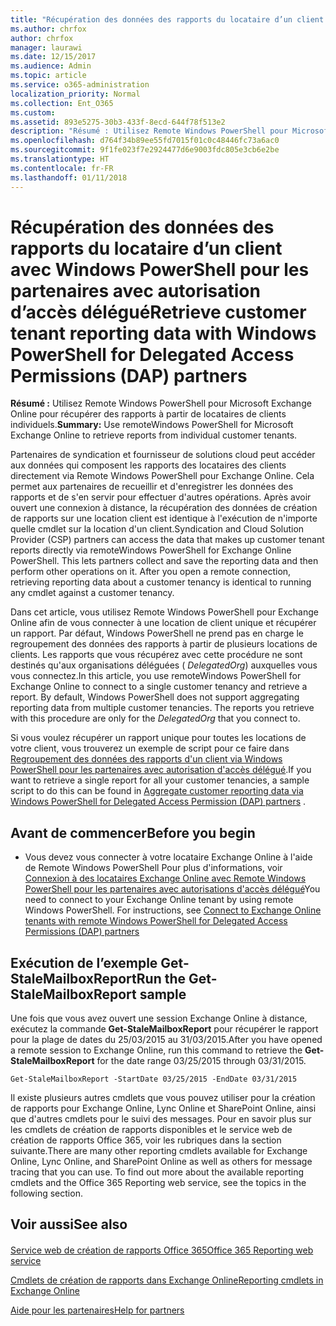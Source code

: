 ```yaml
---
title: "Récupération des données des rapports du locataire d’un client avec Windows PowerShell pour les partenaires avec autorisation d’accès délégué"
ms.author: chrfox
author: chrfox
manager: laurawi
ms.date: 12/15/2017
ms.audience: Admin
ms.topic: article
ms.service: o365-administration
localization_priority: Normal
ms.collection: Ent_O365
ms.custom: 
ms.assetid: 893e5275-30b3-433f-8ecd-644f78f513e2
description: "Résumé : Utilisez Remote Windows PowerShell pour Microsoft Exchange Online pour récupérer des rapports à partir de locataires de clients individuels."
ms.openlocfilehash: d764f34b89ee55fd7015f01c0c48446fc73a6ac0
ms.sourcegitcommit: 9f1fe023f7e2924477d6e9003fdc805e3cb6e2be
ms.translationtype: HT
ms.contentlocale: fr-FR
ms.lasthandoff: 01/11/2018
---
```

# <a name="retrieve-customer-tenant-reporting-data-with-windows-powershell-for-delegated-access-permissions-dap-partners"></a><span data-ttu-id="c02d3-103">Récupération des données des rapports du locataire d’un client avec Windows PowerShell pour les partenaires avec autorisation d’accès délégué</span><span class="sxs-lookup"><span data-stu-id="c02d3-103">Retrieve customer tenant reporting data with Windows PowerShell for Delegated Access Permissions (DAP) partners</span></span>

 <span data-ttu-id="c02d3-104">**Résumé :** Utilisez Remote Windows PowerShell pour Microsoft Exchange Online pour récupérer des rapports à partir de locataires de clients individuels.</span><span class="sxs-lookup"><span data-stu-id="c02d3-104">**Summary:** Use remoteWindows PowerShell for Microsoft Exchange Online to retrieve reports from individual customer tenants.</span></span>
  
<span data-ttu-id="c02d3-p101">Partenaires de syndication et fournisseur de solutions cloud peut accéder aux données qui composent les rapports des locataires des clients directement via Remote Windows PowerShell pour Exchange Online. Cela permet aux partenaires de recueillir et d'enregistrer les données des rapports et de s'en servir pour effectuer d'autres opérations. Après avoir ouvert une connexion à distance, la récupération des données de création de rapports sur une location client est identique à l'exécution de n'importe quelle cmdlet sur la location d'un client.</span><span class="sxs-lookup"><span data-stu-id="c02d3-p101">Syndication and Cloud Solution Provider (CSP) partners can access the data that makes up customer tenant reports directly via remoteWindows PowerShell for Exchange Online PowerShell. This lets partners collect and save the reporting data and then perform other operations on it. After you open a remote connection, retrieving reporting data about a customer tenancy is identical to running any cmdlet against a customer tenancy.</span></span>
  
<span data-ttu-id="c02d3-p102">Dans cet article, vous utilisez Remote Windows PowerShell pour Exchange Online afin de vous connecter à une location de client unique et récupérer un rapport. Par défaut, Windows PowerShell ne prend pas en charge le regroupement des données des rapports à partir de plusieurs locations de clients. Les rapports que vous récupérez avec cette procédure ne sont destinés qu'aux organisations déléguées ( _DelegatedOrg_) auxquelles vous vous connectez.</span><span class="sxs-lookup"><span data-stu-id="c02d3-p102">In this article, you use remoteWindows PowerShell for Exchange Online to connect to a single customer tenancy and retrieve a report. By default, Windows PowerShell does not support aggregating reporting data from multiple customer tenancies. The reports you retrieve with this procedure are only for the  _DelegatedOrg_ that you connect to.</span></span>
  
<span data-ttu-id="c02d3-111">Si vous voulez récupérer un rapport unique pour toutes les locations de votre client, vous trouverez un exemple de script pour ce faire dans [Regroupement des données des rapports d'un client via Windows PowerShell pour les partenaires avec autorisation d'accès délégué](aggregate-customer-reporting-data-via-windows-powershell-for-delegated-access-pe.md).</span><span class="sxs-lookup"><span data-stu-id="c02d3-111">If you want to retrieve a single report for all your customer tenancies, a sample script to do this can be found in [Aggregate customer reporting data via Windows PowerShell for Delegated Access Permission (DAP) partners](aggregate-customer-reporting-data-via-windows-powershell-for-delegated-access-pe.md) .</span></span>
  
## <a name="before-you-begin"></a><span data-ttu-id="c02d3-112">Avant de commencer</span><span class="sxs-lookup"><span data-stu-id="c02d3-112">Before you begin</span></span>

- <span data-ttu-id="c02d3-p103">Vous devez vous connecter à votre locataire Exchange Online à l'aide de Remote Windows PowerShell Pour plus d'informations, voir [Connexion à des locataires Exchange Online avec Remote Windows PowerShell pour les partenaires avec autorisations d'accès délégué](connect-to-exchange-online-tenants-with-remote-windows-powershell-for-delegated.md)</span><span class="sxs-lookup"><span data-stu-id="c02d3-p103">You need to connect to your Exchange Online tenant by using remote Windows PowerShell. For instructions, see [Connect to Exchange Online tenants with remote Windows PowerShell for Delegated Access Permissions (DAP) partners](connect-to-exchange-online-tenants-with-remote-windows-powershell-for-delegated.md)</span></span>
    
## <a name="run-the-get-stalemailboxreport-sample"></a><span data-ttu-id="c02d3-115">Exécution de l’exemple Get-StaleMailboxReport</span><span class="sxs-lookup"><span data-stu-id="c02d3-115">Run the Get-StaleMailboxReport sample</span></span>

<span data-ttu-id="c02d3-116">Une fois que vous avez ouvert une session Exchange Online à distance, exécutez la commande **Get-StaleMailboxReport** pour récupérer le rapport pour la plage de dates du 25/03/2015 au 31/03/2015.</span><span class="sxs-lookup"><span data-stu-id="c02d3-116">After you have opened a remote session to Exchange Online, run this command to retrieve the **Get-StaleMailboxReport** for the date range 03/25/2015 through 03/31/2015.</span></span>
  
```
Get-StaleMailboxReport -StartDate 03/25/2015 -EndDate 03/31/2015
```

<span data-ttu-id="c02d3-p104">Il existe plusieurs autres cmdlets que vous pouvez utiliser pour la création de rapports pour Exchange Online, Lync Online et SharePoint Online, ainsi que d'autres cmdlets pour le suivi des messages. Pour en savoir plus sur les cmdlets de création de rapports disponibles et le service web de création de rapports Office 365, voir les rubriques dans la section suivante.</span><span class="sxs-lookup"><span data-stu-id="c02d3-p104">There are many other reporting cmdlets available for Exchange Online, Lync Online, and SharePoint Online as well as others for message tracing that you can use. To find out more about the available reporting cmdlets and the Office 365 Reporting web service, see the topics in the following section.</span></span>
  
## <a name="see-also"></a><span data-ttu-id="c02d3-119">Voir aussi</span><span class="sxs-lookup"><span data-stu-id="c02d3-119">See also</span></span>

#### 

[<span data-ttu-id="c02d3-120">Service web de création de rapports Office 365</span><span class="sxs-lookup"><span data-stu-id="c02d3-120">Office 365 Reporting web service</span></span>](https://go.microsoft.com/fwlink/p/?LinkId=532777)
  
[<span data-ttu-id="c02d3-121">Cmdlets de création de rapports dans Exchange Online</span><span class="sxs-lookup"><span data-stu-id="c02d3-121">Reporting cmdlets in Exchange Online</span></span>](https://go.microsoft.com/fwlink/p/?LinkId=526430)
  
[<span data-ttu-id="c02d3-122">Aide pour les partenaires</span><span class="sxs-lookup"><span data-stu-id="c02d3-122">Help for partners</span></span>](https://go.microsoft.com/fwlink/p/?LinkID=533477)


